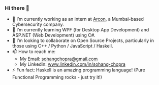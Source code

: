 ### Hi there 👋

- 🔭 I’m currently working as an intern at [Arcon](arconnet.com), a Mumbai-based Cybersecurity company.
- 🌱 I’m currently learning WPF (for Desktop App Development) and ASP.NET (Web Development) using C#.
- 👯 I’m looking to collaborate on Open Source Projects, particularly in those using C++ / Python / JavaScript / Haskell.
- 📫 How to reach me: 
  - My Email: sohangchopra@gmail.com
  - My Linkedin: www.linkedin.com/in/sohang-chopra
- ⚡ Fun fact: Haskell is an amazing programming language! (Pure Functional Programming rocks - just try it!)

<!--
**sohang3112/sohang3112** is a ✨ _special_ ✨ repository because its `README.md` (this file) appears on your GitHub profile.

Here are some ideas to get you started:

- 🔭 I’m currently working on ...
- 🌱 I’m currently learning ...
- 👯 I’m looking to collaborate on ...
- 🤔 I’m looking for help with ...
- 💬 Ask me about ...
- 📫 How to reach me: ...
- 😄 Pronouns: ...
- ⚡ Fun fact: ...
-->
